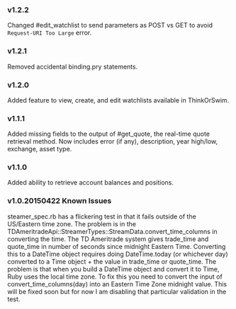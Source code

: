 ### v1.2.2

Changed #edit_watchlist to send parameters as POST vs GET to avoid `Request-URI Too Large` error.

### v1.2.1

Removed accidental binding.pry statements.

### v1.2.0

Added feature to view, create, and edit watchlists available in ThinkOrSwim.

### v1.1.1

Added missing fields to the output of #get_quote, the real-time quote retrieval method. Now includes
error (if any), description, year high/low, exchange, asset type.

### v1.1.0

Added ability to retrieve account balances and positions.

### v1.0.20150422 Known Issues

steamer_spec.rb has a flickering test in that it fails outside of the US/Eastern time zone. The problem
is in the TDAmeritradeApi::StreamerTypes::StreamData.convert_time_columns in converting the time. The
TD Ameritrade system gives trade_time and quote_time in number of seconds since midnight Eastern Time.
Converting this to a DateTime object requires doing DateTime.today (or whichever day) converted
to a Time object + the value in trade_time or quote_time. The problem is that when you build a DateTime
object and convert it to Time, Ruby uses the local time zone. To fix this you need to convert the input
of convert_time_columns(day) into an Eastern Time Zone midnight value. This will be fixed soon but
for now I am disabling that particular validation in the test.